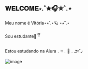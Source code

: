## 𝐖𝐄𝐋𝐂𝐎𝐌𝐄⋆.˚✮🎧✮˚.⋆

Meu nome é Vitória⋆⭒˚.⋆🪐 ⋆⭒˚.⋆ 

Sou estudante🎀 ྀི

Estou estudando na Alura﹒⌗﹒🦇﹒౨ৎ˚₊‧

![image](https://github.com/user-attachments/assets/1a1b5283-e5d8-4e5a-a769-65f00862250d)
